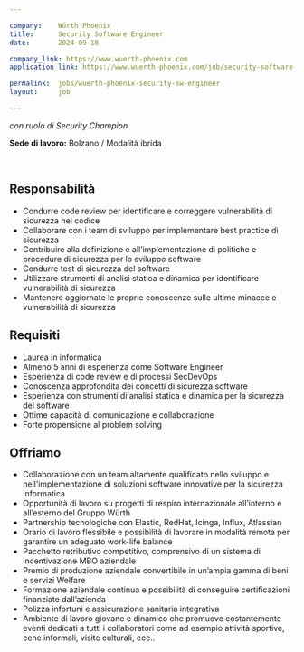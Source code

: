 ```yaml
---

company:    Würth Phoenix
title:      Security Software Engineer
date:       2024-09-18

company_link: https://www.wuerth-phoenix.com
application_link: https://www.wuerth-phoenix.com/job/security-software-engineer-con-ruolo-di-security-champion

permalink:  jobs/wuerth-phoenix-security-sw-engineer
layout:     job

---
```


*con ruolo di Security Champion*

**Sede di lavoro:** Bolzano / Modalità ibrida<br>

<br>

## Responsabilità
- Condurre code review per identificare e correggere vulnerabilità di sicurezza nel codice
- Collaborare con i team di sviluppo per implementare best practice di sicurezza
- Contribuire alla definizione e all’implementazione di politiche e procedure di sicurezza per lo sviluppo software
- Condurre test di sicurezza del software
- Utilizzare strumenti di analisi statica e dinamica per identificare vulnerabilità di sicurezza
- Mantenere aggiornate le proprie conoscenze sulle ultime minacce e vulnerabilità di sicurezza

## Requisiti
- Laurea in informatica
- Almeno 5 anni di esperienza come Software Engineer
- Esperienza di code review e di processi SecDevOps
- Conoscenza approfondita dei concetti di sicurezza software
- Esperienza con strumenti di analisi statica e dinamica per la sicurezza del software
- Ottime capacità di comunicazione e collaborazione
- Forte propensione al problem solving

## Offriamo
- Collaborazione con un team altamente qualificato nello sviluppo e nell’implementazione di soluzioni software innovative per la sicurezza informatica
- Opportunità di lavoro su progetti di respiro internazionale all’interno e all’esterno del Gruppo Würth
- Partnership tecnologiche con Elastic, RedHat, Icinga, Influx, Atlassian
- Orario di lavoro flessibile e possibilità di lavorare in modalità remota per garantire un adeguato work-life balance
- Pacchetto retributivo competitivo, comprensivo di un sistema di incentivazione MBO aziendale
- Premio di produzione aziendale convertibile in un’ampia gamma di beni e servizi Welfare
- Formazione aziendale continua e possibilità di conseguire certificazioni finanziate dall’azienda
- Polizza infortuni e assicurazione sanitaria integrativa
- Ambiente di lavoro giovane e dinamico che promuove costantemente eventi dedicati a tutti i collaboratori come ad esempio attività sportive, cene informali, visite culturali, ecc..
